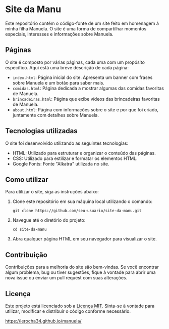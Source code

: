 # Site da Manu

Este repositório contém o código-fonte de um site feito em homenagem à minha filha Manuela. O site é uma forma de compartilhar momentos especiais, interesses e informações sobre Manuela.

## Páginas

O site é composto por várias páginas, cada uma com um propósito específico. Aqui está uma breve descrição de cada página:

- `index.html`: Página inicial do site. Apresenta um banner com frases sobre Manuela e um botão para saber mais.
- `comidas.html`: Página dedicada a mostrar algumas das comidas favoritas de Manuela.
- `brincadeiras.html`: Página que exibe vídeos das brincadeiras favoritas de Manuela.
- `about.html`: Página com informações sobre o site e por que foi criado, juntamente com detalhes sobre Manuela.

## Tecnologias utilizadas

O site foi desenvolvido utilizando as seguintes tecnologias:

- HTML: Utilizado para estruturar e organizar o conteúdo das páginas.
- CSS: Utilizado para estilizar e formatar os elementos HTML.
- Google Fonts: Fonte "Alkatra" utilizada no site.

## Como utilizar

Para utilizar o site, siga as instruções abaixo:

1. Clone este repositório em sua máquina local utilizando o comando:
   ```
   git clone https://github.com/seu-usuario/site-da-manu.git
   ```
2. Navegue até o diretório do projeto:
   ```
   cd site-da-manu
   ```
3. Abra qualquer página HTML em seu navegador para visualizar o site.

## Contribuição

Contribuições para a melhoria do site são bem-vindas. Se você encontrar algum problema, bug ou tiver sugestões, fique à vontade para abrir uma nova issue ou enviar um pull request com suas alterações.

## Licença

Este projeto está licenciado sob a [Licença MIT](LICENSE). Sinta-se à vontade para utilizar, modificar e distribuir o código conforme necessário.


https://lerocha34.github.io/manuela/
